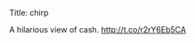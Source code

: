 Title: chirp

A hilarious view of cash. <a href="http://t.co/r2rY6Eb5CA">http://t.co/r2rY6Eb5CA</a>
